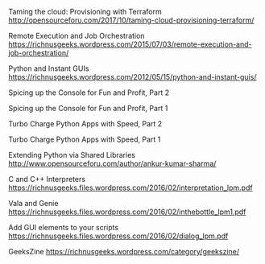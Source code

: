 Taming the cloud: Provisioning with Terraform
http://opensourceforu.com/2017/10/taming-cloud-provisioning-terraform/

Remote Execution and Job Orchestration
https://richnusgeeks.wordpress.com/2015/07/03/remote-execution-and-job-orchestration/

Python and Instant GUIs
https://richnusgeeks.wordpress.com/2012/05/15/python-and-instant-guis/

Spicing up the Console for Fun and Profit, Part 2

Spicing up the Console for Fun and Profit, Part 1

Turbo Charge Python Apps with Speed, Part 2

Turbo Charge Python Apps with Speed, Part 1

Extending Python via Shared Libraries
http://www.opensourceforu.com/author/ankur-kumar-sharma/

C and C++ Interpreters
https://richnusgeeks.files.wordpress.com/2016/02/interpretation_lpm.pdf

Vala and Genie
https://richnusgeeks.files.wordpress.com/2016/02/inthebottle_lpm1.pdf

Add GUI elements to your scripts
https://richnusgeeks.files.wordpress.com/2016/02/dialog_lpm.pdf

GeeksZine
https://richnusgeeks.wordpress.com/category/geekszine/
